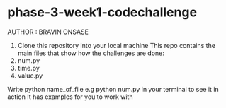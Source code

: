 # phase-3-week1-codechallenge

AUTHOR : BRAVIN ONSASE

1. Clone this repository into your local machine
This repo contains the main files that show how the challenges are done:
1. num.py
2. time.py
3. value.py

Write python name_of_file e.g python num.py in your terminal to see it in action
It has examples for you to work with 